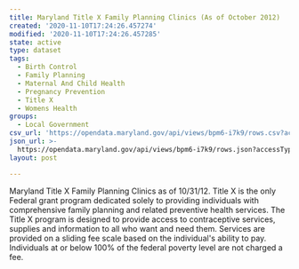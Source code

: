 ```yaml
---
title: Maryland Title X Family Planning Clinics (As of October 2012)
created: '2020-11-10T17:24:26.457274'
modified: '2020-11-10T17:24:26.457285'
state: active
type: dataset
tags:
  - Birth Control
  - Family Planning
  - Maternal And Child Health
  - Pregnancy Prevention
  - Title X
  - Womens Health
groups:
  - Local Government
csv_url: 'https://opendata.maryland.gov/api/views/bpm6-i7k9/rows.csv?accessType=DOWNLOAD'
json_url: >-
  https://opendata.maryland.gov/api/views/bpm6-i7k9/rows.json?accessType=DOWNLOAD
layout: post

---
```

Maryland Title X Family Planning Clinics as of 10/31/12. Title X is the only Federal grant program dedicated solely to providing individuals with comprehensive family planning and related preventive health services. The Title X program is designed to provide access to contraceptive services, supplies and information to all who want and need them. Services are provided on a sliding fee scale based on the individual's ability to pay. Individuals at or below 100% of the federal poverty level are not charged a fee.
